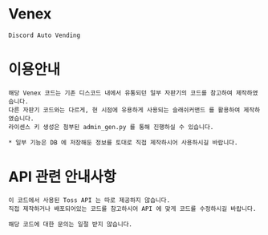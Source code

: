 # Venex
```
Discord Auto Vending
```

# 이용안내
```
해당 Venex 코드는 기존 디스코드 내에서 유통되던 일부 자판기의 코드를 참고하여 제작하였습니다.
다른 자판기 코드와는 다르게, 현 시점에 유용하게 사용되는 슬래쉬커맨드 를 활용하여 제작하였습니다.
라이센스 키 생성은 첨부된 admin_gen.py 를 통해 진행하실 수 있습니다.

* 일부 기능은 DB 에 저장해둔 정보를 토대로 직접 제작하시어 사용하시길 바랍니다.
```

# API 관련 안내사항
```
이 코드에서 사용된 Toss API 는 따로 제공하지 않습니다.
직접 제작하거나 배포되어있는 코드를 참고하시어 API 에 맞게 코드를 수정하시길 바랍니다.
```

```해당 코드에 대한 문의는 일절 받지 않습니다.```
